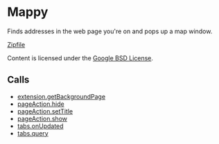 
Mappy
=======

Finds addresses in the web page you're on and pops up a map window.

[Zipfile](http://developer.chrome.com/extensions/examples/extensions/mappy.zip)

Content is licensed under the [Google BSD License](http://code.google.com/google_bsd_license.html).

Calls
-----

* [extension.getBackgroundPage](http://developer.chrome.com/extensions/extension.html#method-getBackgroundPage)
* [pageAction.hide](http://developer.chrome.com/extensions/pageAction.html#method-hide)
* [pageAction.setTitle](http://developer.chrome.com/extensions/pageAction.html#method-setTitle)
* [pageAction.show](http://developer.chrome.com/extensions/pageAction.html#method-show)
* [tabs.onUpdated](http://developer.chrome.com/extensions/tabs.html#event-onUpdated)
* [tabs.query](http://developer.chrome.com/extensions/tabs.html#method-query)